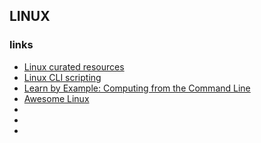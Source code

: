 ## LINUX

### links

* [Linux curated resources]()
* [Linux CLI scripting](https://learnbyexample.github.io/curated_resources/linux_cli_scripting.html)
* [Learn by Example: Computing from the Command Line](https://learnbyexample.github.io/cli-computing/introduction-setup.html)
* [Awesome Linux](https://github.com/inputsh/awesome-linux)
* []()
* []()
* []()





